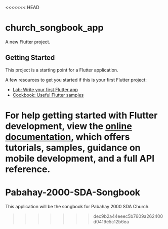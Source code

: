 <<<<<<< HEAD
# church_songbook_app

A new Flutter project.

## Getting Started

This project is a starting point for a Flutter application.

A few resources to get you started if this is your first Flutter project:

- [Lab: Write your first Flutter app](https://docs.flutter.dev/get-started/codelab)
- [Cookbook: Useful Flutter samples](https://docs.flutter.dev/cookbook)

For help getting started with Flutter development, view the
[online documentation](https://docs.flutter.dev/), which offers tutorials,
samples, guidance on mobile development, and a full API reference.
=======
# Pabahay-2000-SDA-Songbook
This application will be the songbook for Pabahay 2000 SDA Church.
>>>>>>> dec9b2a44eeec5b7609a262400d0419e5c12b6ea
